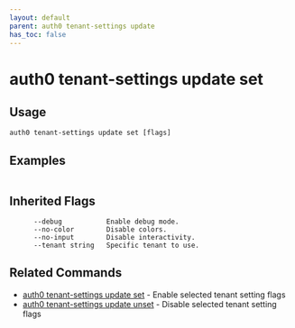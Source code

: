 ```yaml
---
layout: default
parent: auth0 tenant-settings update
has_toc: false
---
```

# auth0 tenant-settings update set



## Usage
```
auth0 tenant-settings update set [flags]
```

## Examples

```

```




## Inherited Flags

```
      --debug           Enable debug mode.
      --no-color        Disable colors.
      --no-input        Disable interactivity.
      --tenant string   Specific tenant to use.
```


## Related Commands

- [auth0 tenant-settings update set](auth0_tenant-settings_update_set.md) - Enable selected tenant setting flags
- [auth0 tenant-settings update unset](auth0_tenant-settings_update_unset.md) - Disable selected tenant setting flags



